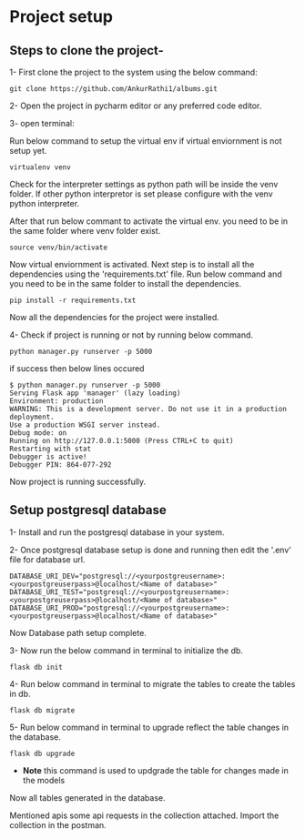 # Project setup

<h2> Steps to clone the project- </h2>

1- First clone the project to the system using the below command:

    git clone https://github.com/AnkurRathi1/albums.git
    
2- Open the project in pycharm editor or any preferred code editor.

3- open terminal:

Run below command to setup the virtual env if virtual enviornment is not setup yet.

    virtualenv venv

Check for the interpreter settings as python path will be inside the venv folder. If other python interpretor is set please configure with the venv python interpreter.

After that run below commant to activate the virtual env. you need to be in the same folder where venv folder exist.

    source venv/bin/activate
    
Now virtual enviornment is activated. Next step is to install all the dependencies using the 'requirements.txt' file.
Run below command and you need to be in the same folder to install the dependencies.

    pip install -r requirements.txt
    
Now all the dependencies for the project were installed.

4- Check if project is running or not by running below command.

    python manager.py runserver -p 5000
    
if success then below lines occured

    $ python manager.py runserver -p 5000
    Serving Flask app 'manager' (lazy loading)
    Environment: production
    WARNING: This is a development server. Do not use it in a production deployment.
    Use a production WSGI server instead.
    Debug mode: on
    Running on http://127.0.0.1:5000 (Press CTRL+C to quit)
    Restarting with stat
    Debugger is active!
    Debugger PIN: 864-077-292
    
Now project is running successfully.
<h2>Setup postgresql database</h2>
    
1- Install and run the postgresql database in your system.
 
2- Once postgresql database setup is done and running then edit the '.env' file for database url.

    DATABASE_URI_DEV="postgresql://<yourpostgreusername>:<yourpostgreuserpass>@localhost/<Name of database>"
    DATABASE_URI_TEST="postgresql://<yourpostgreusername>:<yourpostgreuserpass>@localhost/<Name of database>"
    DATABASE_URI_PROD="postgresql://<yourpostgreusername>:<yourpostgreuserpass>@localhost/<Name of database>"

Now Database path setup complete.

3- Now run the below command in terminal to initialize the db.

    flask db init

4- Run below command in terminal to migrate the tables to create the tables in db.

    flask db migrate
    
5- Run below command in terminal to upgrade reflect the table changes in the database.

    flask db upgrade
    
  * <b>Note</b> this command is used to updgrade the table for changes made in the models

Now all tables generated in the database.

Mentioned apis some api requests in the collection attached. Import the collection in the postman.




